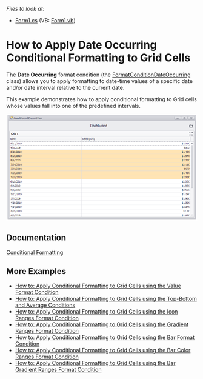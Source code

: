 <!-- default file list -->
*Files to look at*:

* [Form1.cs](./CS/Grid_DateOccurring/Form1.cs) (VB: [Form1.vb](./VB/Grid_DateOccurring/Form1.vb))
<!-- default file list end -->
# How to Apply Date Occurring Conditional Formatting to Grid Cells


The **Date Occurring** format condition (the [FormatConditionDateOccurring](https://docs.devexpress.com/Dashboard/DevExpress.DashboardCommon.FormatConditionDateOccurring) class) allows you to apply formatting to date-time values of a specific date and/or date interval relative to the current date.

This example demonstrates how to apply conditional formatting to Grid cells whose values fall into one of the predefined intervals.

![](/images/screenshot.png)

## Documentation

[Conditional Formatting](https://docs.devexpress.com/Dashboard/402204])

## More Examples

* [How to: Apply Conditional Formatting to Grid Cells using the Value Format Condition](https://github.com/DevExpress-Examples/how-to-apply-conditional-formatting-to-grid-cells-using-the-value-format-condition-t259897)
* [How to: Apply Conditional Formatting to Grid Cells using the Top-Bottom and Average Conditions](https://github.com/DevExpress-Examples/how-to-apply-conditional-formatting-to-grid-cells-using-the-top-bottom-average-conditions-t259930)
* [How to: Apply Conditional Formatting to Grid Cells using the Icon Ranges Format Condition](https://github.com/DevExpress-Examples/how-to-apply-conditional-formatting-to-grid-cells-using-the-icon-ranges-format-condition-t259991)
* [How to: Apply Conditional Formatting to Grid Cells using the Gradient Ranges Format Condition](https://github.com/DevExpress-Examples/how-to-apply-conditional-formatting-to-grid-cells-using-the-gradient-ranges-condition-t260005)
* [How to: Apply Conditional Formatting to Grid Cells using the Bar Format Condition](https://github.com/DevExpress-Examples/how-to-apply-conditional-formatting-to-grid-cells-using-the-bar-format-condition-t304315)
* [How to: Apply Conditional Formatting to Grid Cells using the Bar Color Ranges Format Condition](https://github.com/DevExpress-Examples/how-to-apply-conditional-formatting-to-grid-cells-using-the-bar-color-ranges-condition-t304349)
* [How to: Apply Conditional Formatting to Grid Cells using the Bar Gradient Ranges Format Condition](https://github.com/DevExpress-Examples/how-to-apply-conditional-formatting-to-grid-cells-using-the-bar-gradient-ranges-condition-t304367)
